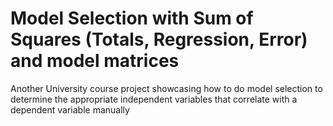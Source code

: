 # Model Selection with Sum of Squares (Totals, Regression, Error) and model matrices
 Another University course project showcasing how to do model selection to determine the appropriate independent variables that correlate with a dependent variable manually
